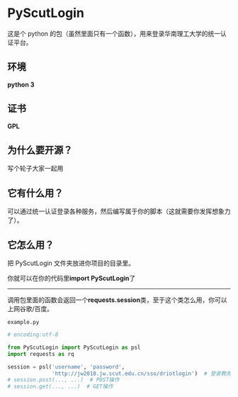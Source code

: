 # PyScutLogin

这是个 python 的包（虽然里面只有一个函数），用来登录华南理工大学的统一认证平台。

## 环境

**python 3**

## 证书

**GPL**

## 为什么要开源？

写个轮子大家一起用

## 它有什么用？

可以通过统一认证登录各种服务，然后编写属于你的脚本（这就需要你发挥想象力了）。

## 它怎么用？

把 PyScutLogin 文件夹放进你项目的目录里。

你就可以在你的代码里**import PyScutLogin**了

---

调用包里面的函数会返回一个**requests.session**类，至于这个类怎么用，你可以上网谷歌/百度。

`example.py`

```python
# encoding:utf-8

from PyScutLogin import PyScutLogin as psl
import requests as rq

session = psl('username', 'password',
              'http://jw2018.jw.scut.edu.cn/sso/driotlogin')  # 登录教务系统
# session.post(..., ...)  # POST操作
# session.get(..., ...)  # GET操作
```
